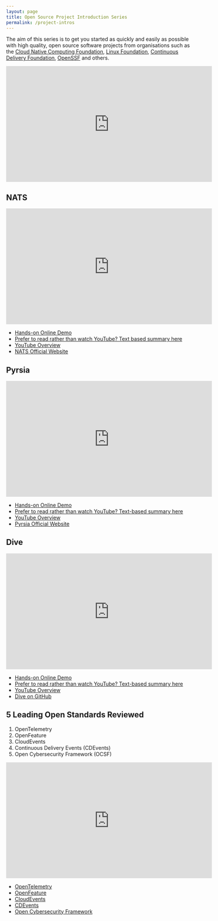 ```yaml
---
layout: page
title: Open Source Project Introduction Series
permalink: /project-intros
---
```


The aim of this series is to get you started as quickly and easily as possible with high quality, open source software projects from organisations such as the [Cloud Native Computing Foundation](https://www.cncf.io), [Linux Foundation](https://www.linuxfoundation.org), [Continuous Delivery Foundation](https://cd.foundation), [OpenSSF](https://openssf.org) and others.

<iframe width="560" height="315" src="https://www.youtube-nocookie.com/embed/FgYR8nc0eyo" title="Series overview video" frameborder="0" allow="accelerometer; autoplay; clipboard-write; encrypted-media; gyroscope; picture-in-picture; web-share" allowfullscreen></iframe>

## NATS

<iframe width="560" height="315" src="https://www.youtube-nocookie.com/embed/CWxnb4ap1Z4" title="NATS Intro video" frameborder="0" allow="accelerometer; autoplay; clipboard-write; encrypted-media; gyroscope; picture-in-picture; web-share" allowfullscreen></iframe>

- [Hands-on Online Demo](https://killercoda.com/agardnerit/scenario/nats)
- [Prefer to read rather than watch YouTube? Text based summary here](https://agardner.net/nats-summary)
- [YouTube Overview](https://youtu.be/CWxnb4ap1Z4)
- [NATS Official Website](https://nats.io)

## Pyrsia

<iframe width="560" height="315" src="https://www.youtube-nocookie.com/embed/lZI_waRi1K0" title="Pyrsia Intro video" frameborder="0" allow="accelerometer; autoplay; clipboard-write; encrypted-media; gyroscope; picture-in-picture; web-share" allowfullscreen></iframe>

- [Hands-on Online Demo](https://killercoda.com/pyrsia/scenario/pyrsia)
- [Prefer to read rather than watch YouTube? Text-based summary here](https://agardner.net/pyrsia-summary)
- [YouTube Overview](https://youtu.be/lZI_waRi1K0)
- [Pyrsia Official Website](https://pyrsia.io)

## Dive

<iframe width="560" height="315" src="https://www.youtube-nocookie.com/embed/giKfx2ScfHM" title="Dive Intro video" frameborder="0" allow="accelerometer; autoplay; clipboard-write; encrypted-media; gyroscope; picture-in-picture; web-share" allowfullscreen></iframe>

- [Hands-on Online Demo](https://killercoda.com/agardnerit/scenario/dive)
- [Prefer to read rather than watch YouTube? Text-based summary here](https://agardner.net/dive-summary)
- [YouTube Overview](https://youtu.be/giKfx2ScfHM)
- [Dive on GitHub](https://github.com/wagoodman/dive)

## 5 Leading Open Standards Reviewed

1. OpenTelemetry
2. OpenFeature
3. CloudEvents
4. Continuous Delivery Events (CDEvents)
5. Open Cybersecurity Framework (OCSF)
   
<iframe width="560" height="315" src="https://www.youtube-nocookie.com/embed/D6KqtJIVcts" title="Open Standards video" frameborder="0" allow="accelerometer; autoplay; clipboard-write; encrypted-media; gyroscope; picture-in-picture; web-share" allowfullscreen></iframe>

- [OpenTelemetry](http://opentelemetry.io)
- [OpenFeature](https://docs.openfeature.dev)
- [CloudEvents](https://cloudevents.io)
- [CDEvents](https://cdevents.dev)
- [Open Cybersecurity Framework](https://ocsf.io)